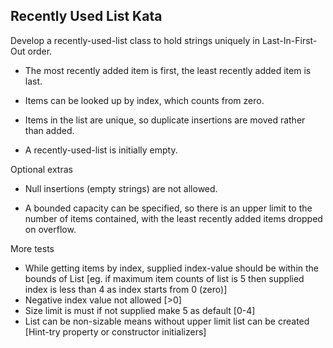 ## Recently Used List Kata

Develop a recently-used-list class to hold strings
uniquely in Last-In-First-Out order.

* The most recently added item is first, the least
	   recently added item is last.

* Items can be looked up by index, which counts from zero.

* Items in the list are unique, so duplicate insertions
	   are moved rather than added.

* A recently-used-list is initially empty.

Optional extras

* Null insertions (empty strings) are not allowed.

* A bounded capacity can be specified, so there is an upper
limit to the number of items contained, with the least
recently added items dropped on overflow.

More tests

* While getting items by index, supplied index-value should be within the bounds of List [eg. if maximum item counts of list is 5 then supplied index is less than 4 as index starts from 0 (zero)]
* Negative index value not allowed [>0]
* Size limit is must if not supplied make 5 as default [0-4]
* List can be non-sizable means without upper limit list can be created [Hint-try property or constructor initializers]
